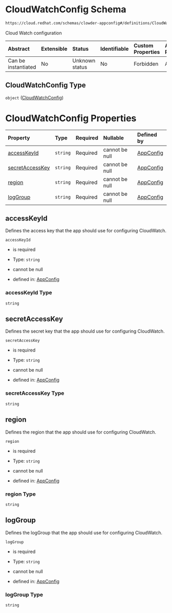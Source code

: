 # CloudWatchConfig Schema

```txt
https://cloud.redhat.com/schemas/clowder-appconfig#/definitions/CloudWatchConfig
```

Cloud Watch configuration

| Abstract            | Extensible | Status         | Identifiable | Custom Properties | Additional Properties | Access Restrictions | Defined In                                                   |
| :------------------ | :--------- | :------------- | :----------- | :---------------- | :-------------------- | :------------------ | :----------------------------------------------------------- |
| Can be instantiated | No         | Unknown status | No           | Forbidden         | Allowed               | none                | [schema.json*](../../out/schema.json "open original schema") |

## CloudWatchConfig Type

`object` ([CloudWatchConfig](schema-definitions-cloudwatchconfig.md))

# CloudWatchConfig Properties

| Property                            | Type     | Required | Nullable       | Defined by                                                                                                                                                                                   |
| :---------------------------------- | :------- | :------- | :------------- | :------------------------------------------------------------------------------------------------------------------------------------------------------------------------------------------- |
| [accessKeyId](#accesskeyid)         | `string` | Required | cannot be null | [AppConfig](schema-definitions-cloudwatchconfig-properties-accesskeyid.md "https://cloud.redhat.com/schemas/clowder-appconfig#/definitions/CloudWatchConfig/properties/accessKeyId")         |
| [secretAccessKey](#secretaccesskey) | `string` | Required | cannot be null | [AppConfig](schema-definitions-cloudwatchconfig-properties-secretaccesskey.md "https://cloud.redhat.com/schemas/clowder-appconfig#/definitions/CloudWatchConfig/properties/secretAccessKey") |
| [region](#region)                   | `string` | Required | cannot be null | [AppConfig](schema-definitions-cloudwatchconfig-properties-region.md "https://cloud.redhat.com/schemas/clowder-appconfig#/definitions/CloudWatchConfig/properties/region")                   |
| [logGroup](#loggroup)               | `string` | Required | cannot be null | [AppConfig](schema-definitions-cloudwatchconfig-properties-loggroup.md "https://cloud.redhat.com/schemas/clowder-appconfig#/definitions/CloudWatchConfig/properties/logGroup")               |

## accessKeyId

Defines the access key that the app should use for configuring CloudWatch.

`accessKeyId`

*   is required

*   Type: `string`

*   cannot be null

*   defined in: [AppConfig](schema-definitions-cloudwatchconfig-properties-accesskeyid.md "https://cloud.redhat.com/schemas/clowder-appconfig#/definitions/CloudWatchConfig/properties/accessKeyId")

### accessKeyId Type

`string`

## secretAccessKey

Defines the secret key that the app should use for configuring CloudWatch.

`secretAccessKey`

*   is required

*   Type: `string`

*   cannot be null

*   defined in: [AppConfig](schema-definitions-cloudwatchconfig-properties-secretaccesskey.md "https://cloud.redhat.com/schemas/clowder-appconfig#/definitions/CloudWatchConfig/properties/secretAccessKey")

### secretAccessKey Type

`string`

## region

Defines the region that the app should use for configuring CloudWatch.

`region`

*   is required

*   Type: `string`

*   cannot be null

*   defined in: [AppConfig](schema-definitions-cloudwatchconfig-properties-region.md "https://cloud.redhat.com/schemas/clowder-appconfig#/definitions/CloudWatchConfig/properties/region")

### region Type

`string`

## logGroup

Defines the logGroup that the app should use for configuring CloudWatch.

`logGroup`

*   is required

*   Type: `string`

*   cannot be null

*   defined in: [AppConfig](schema-definitions-cloudwatchconfig-properties-loggroup.md "https://cloud.redhat.com/schemas/clowder-appconfig#/definitions/CloudWatchConfig/properties/logGroup")

### logGroup Type

`string`
